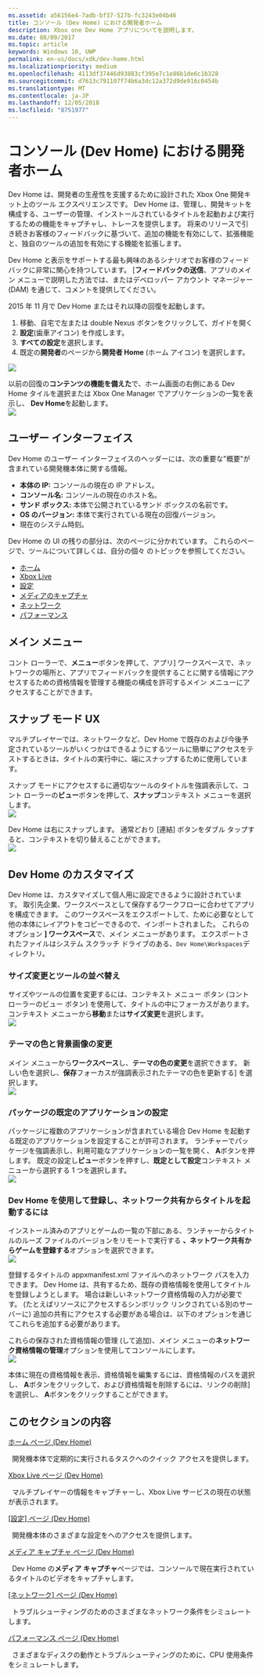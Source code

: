 ```yaml
---
ms.assetid: a56156e4-7adb-bf37-527b-fc3243e04b46
title: コンソール (Dev Home) における開発者ホーム
description: Xbox one Dev Home アプリについてを説明します。
ms.date: 08/09/2017
ms.topic: article
keywords: Windows 10, UWP
permalink: en-us/docs/xdk/dev-home.html
ms.localizationpriority: medium
ms.openlocfilehash: 4113df37446d93883cf395e7c1e86b1de6c1b328
ms.sourcegitcommit: d7613c791107f74b6a3dc12a372d9de916c0454b
ms.translationtype: MT
ms.contentlocale: ja-JP
ms.lasthandoff: 12/05/2018
ms.locfileid: "8751977"
---
```

# <a name="developer-home-on-the-console-dev-home"></a>コンソール (Dev Home) における開発者ホーム
   
  
Dev Home は、開発者の生産性を支援するために設計された Xbox One 開発キット上のツール エクスペリエンスです。 Dev Home は、管理し、開発キットを構成する、ユーザーの管理、インストールされているタイトルを起動および実行するための機能をキャプチャし、トレースを提供します。 将来のリリースで引き続きお客様のフィードバックに基づいて、追加の機能を有効にして、拡張機能と、独自のツールの追加を有効にする機能を拡張します。   
   
  
Dev Home と表示をサポートする最も興味のあるシナリオでお客様のフィードバックに非常に関心を持つしています。 [**フィードバックの送信**、アプリのメイン メニューで説明した方法では、またはデベロッパー アカウント マネージャー (DAM) を通じて、コメントを提供してください。   
   
  
2015 年 11 月で Dev Home またはそれ以降の回復を起動します。  
 
   1. 移動、自宅で左または double Nexus ボタンをクリックして、ガイドを開く  
   1. **設定**(歯車アイコン) を作成します。   
   1. **すべての設定**を選択します。  
   1. 既定の**開発者**のページから**開発者 Home** (ホーム アイコン) を選択します。   

 ![](images/dev_home_icons.png)   
  
以前の回復の**コンテンツの機能を備えた**で、ホーム画面の右側にある Dev Home タイルを選択または Xbox One Manager でアプリケーションの一覧を表示し、 **Dev Home**を起動します。   
 ![](images/dev_home_1.png) 
<a id="ID4EBC"></a>

   

## <a name="user-interface"></a>ユーザー インターフェイス  
   
  
Dev Home のユーザー インターフェイスのヘッダーには、次の重要な"概要"が含まれている開発機本体に関する情報。   
 
   *  **本体の IP:** コンソールの現在の IP アドレス。   
   *  **コンソール名:** コンソールの現在のホスト名。  
   *  **サンド ボックス:** 本体で公開されているサンド ボックスの名前です。  
   *  **OS のバージョン:** 本体で実行されている現在の回復バージョン。
   *  現在のシステム時刻。   

   
  
Dev Home の UI の残りの部分は、次のページに分かれています。 これらのページで、ツールについて詳しくは、自分の個々 のトピックを参照してください。   
 
   *  [ホーム](devhome-home.md)  
   *  [Xbox Live](devhome-live.md)  
   *  [設定](devhome-settings.md)  
   *  [メディアのキャプチャ](devhome-capture.md)  
   *  [ネットワーク](devhome-networking.md)  
   *  [パフォーマンス](devhome-performance.md)  

  
<a id="ID4EKE"></a>

   

## <a name="main-menu"></a>メイン メニュー  
   
  
コント ローラーで、**メニュー**ボタンを押して、アプリ] ワークスペースで、ネットワークの場所と、アプリでフィードバックを提供することに関する情報にアクセスするための資格情報を管理する機能の構成を許可するメイン メニューにアクセスすることができます。   
  
<a id="ID4EUE"></a>

   

## <a name="snap-mode-ux"></a>スナップ モード UX  
   
  
マルチプレイヤーでは、ネットワークなど、Dev Home で既存のおよび今後予定されているツールがいくつかはできるようにするツールに簡単にアクセスをテストするときは、タイトルの実行中に、端にスナップするために使用しています。   
   
  
スナップ モードにアクセスするに適切なツールのタイトルを強調表示して、コント ローラーの**ビュー**ボタンを押して、**スナップ**コンテキスト メニューを選択します。  
 ![](images/dev_home_4.png)   
  
Dev Home は右にスナップします。 通常どおり [連結] ボタンをダブル タップすると、コンテキストを切り替えることができます。  
 ![](images/dev_home_5.png)  
<a id="ID4EKF"></a>

   

## <a name="customizing-dev-home"></a>Dev Home のカスタマイズ  
   
  
Dev Home は、カスタマイズして個人用に設定できるように設計されています。 取引先企業、ワークスペースとして保存するワークフローに合わせてアプリを構成できます。 このワークスペースをエクスポートして、ために必要なとして他の本体にレイアウトをコピーできるので、インポートされました。 これらのオプション **] ワークスペース**で、メイン メニューがあります。 エクスポートされたファイルはシステム スクラッチ ドライブのある、`Dev Home\Workspaces`ディレクトリ。   
 
<a id="ID4EVF"></a>

   

### <a name="resizing-and-reordering-tools"></a>サイズ変更とツールの並べ替え  
   
  
サイズやツールの位置を変更するには、コンテキスト メニュー ボタン (コント ローラーのビュー ボタン) を使用して、タイトルの中にフォーカスがあります。 コンテキスト メニューから**移動**または**サイズ変更**を選択します。   
 ![](images/dev_home_6.png)  
<a id="ID4EEG"></a>

   

### <a name="changing-theme-color-and-background-image"></a>テーマの色と背景画像の変更  
   
  
メイン メニューから**ワークスペース**し、**テーマの色の変更**を選択できます。 新しい色を選択し、**保存**フォーカスが強調表示されたテーマの色を更新する] を選択します。   
 ![](images/dev_home_7.png)  
<a id="ID4EVG"></a>

   

### <a name="setting-the-default-application-for-a-package"></a>パッケージの既定のアプリケーションの設定  
   
  
パッケージに複数のアプリケーションが含まれている場合 Dev Home を起動する既定のアプリケーションを設定することが許可されます。 ランチャーでパッケージを強調表示し、利用可能なアプリケーションの一覧を開く、 **A**ボタンを押します。 既定の設定し**ビュー**ボタンを押すし、**既定として設定**コンテキスト メニューから選択する 1 つを選択します。   
 ![](images/dev_home_setdefault.png)  
<a id="ID4EGH"></a>

   

### <a name="using-dev-home-to-register-and-launch-titles-from-a-network-share"></a>Dev Home を使用して登録し、ネットワーク共有からタイトルを起動するには  
   
  
インストール済みのアプリとゲームの一覧の下部にある、ランチャーからタイトルのルーズ ファイルのバージョンをリモートで実行する **、ネットワーク共有からゲームを登録する**オプションを選択できます。   
 ![](images/dev_home_8.png)   
  
登録するタイトルの appxmanifest.xml ファイルへのネットワーク パスを入力できます。 Dev Home は、共有するため、既存の資格情報を使用してタイトルを登録しようとします。 場合は新しいネットワーク資格情報の入力が必要です。 (たとえばリソースにアクセスするシンボリック リンクされている別のサーバーに) 追加の共有にアクセスする必要がある場合は、以下のオプションを通じてこれらを追加する必要があります。   
   
  
これらの保存された資格情報の管理 (して追加)、メイン メニューの**ネットワーク資格情報の管理**オプションを使用してコンソールにします。   
 ![](images/dev_home_9.png)   
  
本体に現在の資格情報を表示、資格情報を編集するには、資格情報のパスを選択し、 **A**ボタンをクリックして、および資格情報を削除するには、リンクの削除] を選択し、 **A**ボタンをクリックすることができます。   
   
<a id="ID4EGAAC"></a>

   

## <a name="in-this-section"></a>このセクションの内容  
  
[ホーム ページ (Dev Home)](devhome-home.md)  


&nbsp;&nbsp;開発機本体で定期的に実行されるタスクへのクイック アクセスを提供します。 
  
  
[Xbox Live ページ (Dev Home)](devhome-live.md)  


&nbsp;&nbsp;マルチプレイヤーの情報をキャプチャーし、Xbox Live サービスの現在の状態が表示されます。 
  
  
[[設定] ページ (Dev Home)](devhome-settings.md)  


&nbsp;&nbsp;開発機本体のさまざまな設定をへのアクセスを提供します。 
  
  
[メディア キャプチャ ページ (Dev Home)](devhome-capture.md)  


&nbsp;&nbsp;Dev Home の**メディア キャプチャ**ページでは、コンソールで現在実行されているタイトルのビデオをキャプチャします。 
  
  
[[ネットワーク] ページ (Dev Home)](devhome-networking.md)  


&nbsp;&nbsp;トラブルシューティングのためのさまざまなネットワーク条件をシミュレートします。 
  
  
[パフォーマンス ページ (Dev Home)](devhome-performance.md)  


&nbsp;&nbsp;さまざまなディスクの動作とトラブルシューティングのために、CPU 使用条件をシミュレートします。 
 